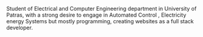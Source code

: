 
Student of Electrical and Computer Engineering
department in University of Patras, with a strong desire to
engage in Automated Control , Electricity energy Systems but
mostly programming, creating websites as a full stack developer.
